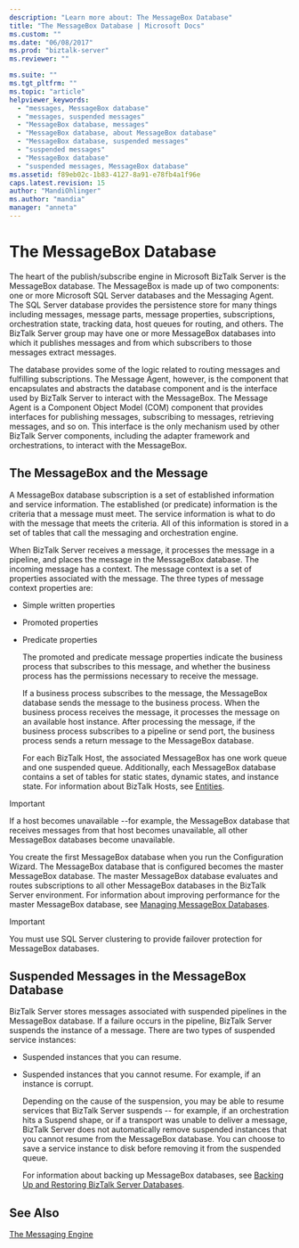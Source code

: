 ```yaml
---
description: "Learn more about: The MessageBox Database"
title: "The MessageBox Database | Microsoft Docs"
ms.custom: ""
ms.date: "06/08/2017"
ms.prod: "biztalk-server"
ms.reviewer: ""

ms.suite: ""
ms.tgt_pltfrm: ""
ms.topic: "article"
helpviewer_keywords: 
  - "messages, MessageBox database"
  - "messages, suspended messages"
  - "MessageBox database, messages"
  - "MessageBox database, about MessageBox database"
  - "MessageBox database, suspended messages"
  - "suspended messages"
  - "MessageBox database"
  - "suspended messages, MessageBox database"
ms.assetid: f89eb02c-1b83-4127-8a91-e78fb4a1f96e
caps.latest.revision: 15
author: "MandiOhlinger"
ms.author: "mandia"
manager: "anneta"
---
```

# The MessageBox Database
The heart of the publish/subscribe engine in Microsoft BizTalk Server is the MessageBox database. The MessageBox is made up of two components: one or more Microsoft SQL Server databases and the Messaging Agent. The SQL Server database provides the persistence store for many things including messages, message parts, message properties, subscriptions, orchestration state, tracking data, host queues for routing, and others. The BizTalk Server group may have one or more MessageBox databases into which it publishes messages and from which subscribers to those messages extract messages.  
  
 The database provides some of the logic related to routing messages and fulfilling subscriptions. The Message Agent, however, is the component that encapsulates and abstracts the database component and is the interface used by BizTalk Server to interact with the MessageBox. The Message Agent is a Component Object Model (COM) component that provides interfaces for publishing messages, subscribing to messages, retrieving messages, and so on. This interface is the only mechanism used by other BizTalk Server components, including the adapter framework and orchestrations, to interact with the MessageBox.  
  
## The MessageBox and the Message  
 A MessageBox database subscription is a set of established information and service information. The established (or predicate) information is the criteria that a message must meet. The service information is what to do with the message that meets the criteria. All of this information is stored in a set of tables that call the messaging and orchestration engine.  
  
 When BizTalk Server receives a message, it processes the message in a pipeline, and places the message in the MessageBox database. The incoming message has a context. The message context is a set of properties associated with the message. The three types of message context properties are:  
  
- Simple written properties  
  
- Promoted properties  
  
- Predicate properties  
  
  The promoted and predicate message properties indicate the business process that subscribes to this message, and whether the business process has the permissions necessary to receive the message.  
  
  If a business process subscribes to the message, the MessageBox database sends the message to the business process. When the business process receives the message, it processes the message on an available host instance. After processing the message, if the business process subscribes to a pipeline or send port, the business process sends a return message to the MessageBox database.  
  
  For each BizTalk Host, the associated MessageBox has one work queue and one suspended queue. Additionally, each MessageBox database contains a set of tables for static states, dynamic states, and instance state. For information about BizTalk Hosts, see [Entities](../core/entities.md).  
  
> [!IMPORTANT]
>  If a host becomes unavailable --for example, the MessageBox database that receives messages from that host becomes unavailable, all other MessageBox databases become unavailable.  
  
 You create the first MessageBox database when you run the Configuration Wizard. The MessageBox database that is configured becomes the master MessageBox database. The master MessageBox database evaluates and routes subscriptions to all other MessageBox databases in the BizTalk Server environment. For information about improving performance for the master MessageBox database, see [Managing MessageBox Databases](../core/managing-messagebox-databases.md).  
  
> [!IMPORTANT]
>  You must use SQL Server clustering to provide failover protection for MessageBox databases.  
  
## Suspended Messages in the MessageBox Database  
 BizTalk Server stores messages associated with suspended pipelines in the MessageBox database. If a failure occurs in the pipeline, BizTalk Server suspends the instance of a message. There are two types of suspended service instances:  
  
- Suspended instances that you can resume.  
  
- Suspended instances that you cannot resume. For example, if an instance is corrupt.  
  
  Depending on the cause of the suspension, you may be able to resume services that BizTalk Server suspends -- for example, if an orchestration hits a Suspend shape, or if a transport was unable to deliver a message, BizTalk Server does not automatically remove suspended instances that you cannot resume from the MessageBox database. You can choose to save a service instance to disk before removing it from the suspended queue.  
  
  For information about backing up MessageBox databases, see [Backing Up and Restoring BizTalk Server Databases](../core/backing-up-and-restoring-biztalk-server.md).  
  
## See Also  
 [The Messaging Engine](../core/the-messaging-engine.md)
